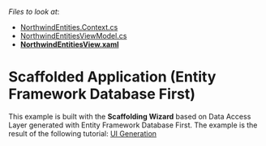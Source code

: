 <!-- default file list -->
*Files to look at*:

* [NorthwindEntities.Context.cs](./CS/Scaffolding.DatabaseFirst/NorthwindEntities.Context.cs)
* [NorthwindEntitiesViewModel.cs](./CS/Scaffolding.DatabaseFirst/ViewModels/NorthwindEntitiesViewModel.cs)
* **[NorthwindEntitiesView.xaml](./CS/Scaffolding.DatabaseFirst/Views/NorthwindEntitiesView.xaml)**
<!-- default file list end -->
# Scaffolded Application (Entity Framework Database First)


This example is built with the <strong>Scaffolding Wizard</strong> based on Data Access Layer generated with Entity Framework Database First. The example is the result of the following tutorial: <a href="https://documentation.devexpress.com/#WPF/CustomDocument115192">UI Generation</a>

<br/>


